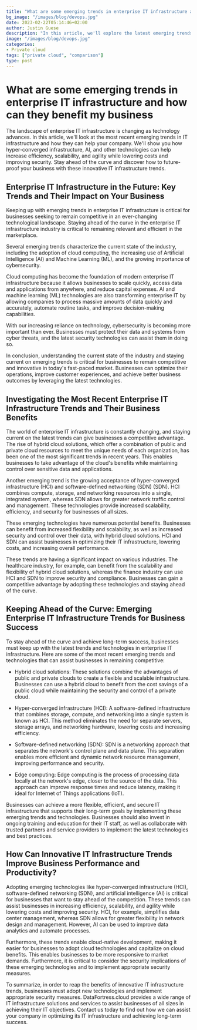 ```yaml
---
title: "What are some emerging trends in enterprise IT infrastructure and how can they benefit my business"
bg_image: "/images/blog/devops.jpg"
date: 2023-02-22T05:14:46+02:00
author: Justin Guese
description: "In this article, we'll explore the latest emerging trends in IT infrastructure and how they can benefit your business. From hyper-converged infrastructure to AI and beyond, we'll show you how these technologies can help increase efficiency, scalability, and agility while reducing costs and improving security."
image: "/images/blog/devops.jpg"
categories:
- Private cloud
tags: ["private cloud", "comparison"]
type: post
---
```


# What are some emerging trends in enterprise IT infrastructure and how can they benefit my business

The landscape of enterprise IT infrastructure is changing as technology advances. In this article, we'll look at the most recent emerging trends in IT infrastructure and how they can help your company. We'll show you how hyper-converged infrastructure, AI, and other technologies can help increase efficiency, scalability, and agility while lowering costs and improving security. Stay ahead of the curve and discover how to future-proof your business with these innovative IT infrastructure trends.

## Enterprise IT Infrastructure in the Future: Key Trends and Their Impact on Your Business

Keeping up with emerging trends in enterprise IT infrastructure is critical for businesses seeking to remain competitive in an ever-changing technological landscape. Staying ahead of the curve in the enterprise IT infrastructure industry is critical to remaining relevant and efficient in the marketplace.

Several emerging trends characterize the current state of the industry, including the adoption of cloud computing, the increasing use of Artificial Intelligence (AI) and Machine Learning (ML), and the growing importance of cybersecurity.

Cloud computing has become the foundation of modern enterprise IT infrastructure because it allows businesses to scale quickly, access data and applications from anywhere, and reduce capital expenses. AI and machine learning (ML) technologies are also transforming enterprise IT by allowing companies to process massive amounts of data quickly and accurately, automate routine tasks, and improve decision-making capabilities.

With our increasing reliance on technology, cybersecurity is becoming more important than ever. Businesses must protect their data and systems from cyber threats, and the latest security technologies can assist them in doing so.

In conclusion, understanding the current state of the industry and staying current on emerging trends is critical for businesses to remain competitive and innovative in today's fast-paced market. Businesses can optimize their operations, improve customer experiences, and achieve better business outcomes by leveraging the latest technologies.

## Investigating the Most Recent Enterprise IT Infrastructure Trends and Their Business Benefits

The world of enterprise IT infrastructure is constantly changing, and staying current on the latest trends can give businesses a competitive advantage. The rise of hybrid cloud solutions, which offer a combination of public and private cloud resources to meet the unique needs of each organization, has been one of the most significant trends in recent years. This enables businesses to take advantage of the cloud's benefits while maintaining control over sensitive data and applications.

Another emerging trend is the growing acceptance of hyper-converged infrastructure (HCI) and software-defined networking (SDN) (SDN). HCI combines compute, storage, and networking resources into a single, integrated system, whereas SDN allows for greater network traffic control and management. These technologies provide increased scalability, efficiency, and security for businesses of all sizes.

These emerging technologies have numerous potential benefits. Businesses can benefit from increased flexibility and scalability, as well as increased security and control over their data, with hybrid cloud solutions. HCI and SDN can assist businesses in optimizing their IT infrastructure, lowering costs, and increasing overall performance.

These trends are having a significant impact on various industries. The healthcare industry, for example, can benefit from the scalability and flexibility of hybrid cloud solutions, whereas the finance industry can use HCI and SDN to improve security and compliance. Businesses can gain a competitive advantage by adopting these technologies and staying ahead of the curve.

## Keeping Ahead of the Curve: Emerging Enterprise IT Infrastructure Trends for Business Success

To stay ahead of the curve and achieve long-term success, businesses must keep up with the latest trends and technologies in enterprise IT infrastructure. Here are some of the most recent emerging trends and technologies that can assist businesses in remaining competitive:

- Hybrid cloud solutions: These solutions combine the advantages of public and private clouds to create a flexible and scalable infrastructure. Businesses can use a hybrid cloud to benefit from the cost savings of a public cloud while maintaining the security and control of a private cloud.

- Hyper-converged infrastructure (HCI): A software-defined infrastructure that combines storage, compute, and networking into a single system is known as HCI. This method eliminates the need for separate servers, storage arrays, and networking hardware, lowering costs and increasing efficiency.

- Software-defined networking (SDN): SDN is a networking approach that separates the network's control plane and data plane. This separation enables more efficient and dynamic network resource management, improving performance and security.

- Edge computing: Edge computing is the process of processing data locally at the network's edge, closer to the source of the data. This approach can improve response times and reduce latency, making it ideal for Internet of Things applications (IoT).

Businesses can achieve a more flexible, efficient, and secure IT infrastructure that supports their long-term goals by implementing these emerging trends and technologies. Businesses should also invest in ongoing training and education for their IT staff, as well as collaborate with trusted partners and service providers to implement the latest technologies and best practices.

## How Can Innovative IT Infrastructure Trends Improve Business Performance and Productivity?

Adopting emerging technologies like hyper-converged infrastructure (HCI), software-defined networking (SDN), and artificial intelligence (AI) is critical for businesses that want to stay ahead of the competition. These trends can assist businesses in increasing efficiency, scalability, and agility while lowering costs and improving security. HCI, for example, simplifies data center management, whereas SDN allows for greater flexibility in network design and management. However, AI can be used to improve data analytics and automate processes.

Furthermore, these trends enable cloud-native development, making it easier for businesses to adopt cloud technologies and capitalize on cloud benefits. This enables businesses to be more responsive to market demands. Furthermore, it is critical to consider the security implications of these emerging technologies and to implement appropriate security measures.

To summarize, in order to reap the benefits of innovative IT infrastructure trends, businesses must adopt new technologies and implement appropriate security measures. DataFortress.cloud provides a wide range of IT infrastructure solutions and services to assist businesses of all sizes in achieving their IT objectives. Contact us today to find out how we can assist your company in optimizing its IT infrastructure and achieving long-term success.



